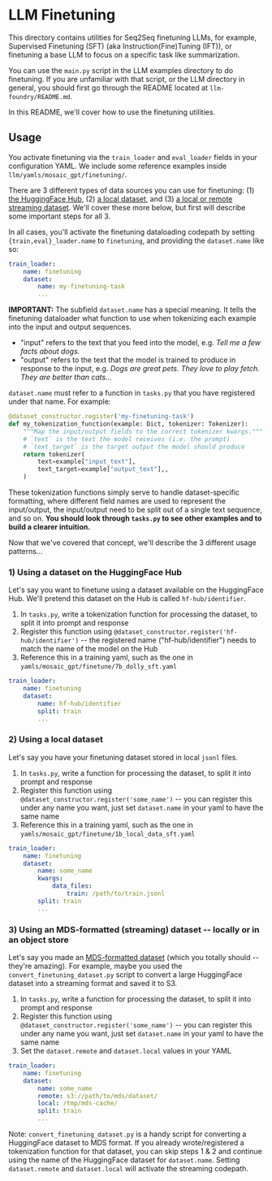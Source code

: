 # LLM Finetuning

This directory contains utilities for Seq2Seq finetuning LLMs, for example, Supervised Finetuning (SFT) (aka Instruction(Fine)Tuning (IFT)), or finetuning a base LLM to focus on a specific task like summarization.

You can use the `main.py` script in the LLM examples directory to do finetuning. If you are unfamiliar with that script, or the LLM directory in general, you should first go through the README located at `llm-foundry/README.md`.

In this README, we'll cover how to use the finetuning utilities.

## Usage

You activate finetuning via the `train_loader` and `eval_loader` fields in your configuration YAML. We include some reference examples inside `llm/yamls/mosaic_gpt/finetuning/`.

There are 3 different types of data sources you can use for finetuning: (1) [the HuggingFace Hub](#1-using-a-dataset-on-the-huggingface-hub), (2) [a local dataset](#2-using-a-local-dataset), and (3) [a local or remote streaming dataset](#3-using-an-mds-formatted-dataset-locally-or-in-an-object-store). We'll cover these more below, but first will describe some important steps for all 3.

In all cases, you'll activate the finetuning dataloading codepath by setting `{train,eval}_loader.name` to `finetuning`, and providing the `dataset.name` like so:
```yaml
train_loader:
    name: finetuning
    dataset:
        name: my-finetuning-task
        ...
```

**IMPORTANT:** The subfield `dataset.name` has a special meaning. It tells the finetuning dataloader what function to use when tokenizing each example into the input and output sequences.
- "input" refers to the text that you feed into the model, e.g. *Tell me a few facts about dogs.*
- "output" refers to the text that the model is trained to produce in response to the input, e.g. *Dogs are great pets. They love to play fetch. They are better than cats...*

`dataset.name` must refer to a function in `tasks.py` that you have registered under that name. For example:
```python
@dataset_constructor.register('my-finetuning-task')
def my_tokenization_function(example: Dict, tokenizer: Tokenizer):
    """Map the input/output fields to the correct tokenizer kwargs."""
    # `text` is the text the model receives (i.e. the prompt)
    # `text_target` is the target output the model should produce
    return tokenizer(
        text=example["input_text"],
        text_target=example["output_text"],,
    )
```

These tokenization functions simply serve to handle dataset-specific formatting, where different field names are used to represent the input/output, the input/output need to be split out of a single text sequence, and so on. **You should look through `tasks.py` to see other examples and to build a clearer intuition.**

Now that we've covered that concept, we'll describe the 3 different usage patterns...

### 1) Using a dataset on the HuggingFace Hub

Let's say you want to finetune using a dataset available on the HuggingFace Hub. We'll pretend this dataset on the Hub is called `hf-hub/identifier`.

1. In `tasks.py`, write a tokenization function for processing the dataset, to split it into prompt and response
1. Register this function using `@dataset_constructor.register('hf-hub/identifier')` -- the registered name ("hf-hub/identifier") needs to match the name of the model on the Hub
1. Reference this in a training yaml, such as the one in `yamls/mosaic_gpt/finetune/7b_dolly_sft.yaml`
```yaml
train_loader:
    name: finetuning
    dataset:
        name: hf-hub/identifier
        split: train
        ...
```

### 2) Using a local dataset

Let's say you have your finetuning dataset stored in local `jsonl` files.

1. In `tasks.py`, write a function for processing the dataset, to split it into prompt and response
1. Register this function using `@dataset_constructor.register('some_name')` -- you can register this under any name you want, just set `dataset.name` in your yaml to have the same name
1. Reference this in a training yaml, such as the one in `yamls/mosaic_gpt/finetune/1b_local_data_sft.yaml`
```yaml
train_loader:
    name: finetuning
    dataset:
        name: some_name
        kwargs:
            data_files:
                train: /path/to/train.jsonl
        split: train
        ...
```

### 3) Using an MDS-formatted (streaming) dataset -- locally or in an object store

Let's say you made an [MDS-formatted dataset](https://github.com/mosaicml/streaming) (which you totally should -- they're amazing). For example, maybe you used the `convert_finetuning_dataset.py` script to convert a large HuggingFace dataset into a streaming format and saved it to S3.

1. In `tasks.py`, write a function for processing the dataset, to split it into prompt and response
1. Register this function using `@dataset_constructor.register('some_name')` -- you can register this under any name you want, just set `dataset.name` in your yaml to have the same name
1. Set the `dataset.remote` and `dataset.local` values in your YAML
```yaml
train_loader:
    name: finetuning
    dataset:
        name: some_name
        remote: s3://path/to/mds/dataset/
        local: /tmp/mds-cache/
        split: train
        ...
```
Note: `convert_finetuning_dataset.py` is a handy script for converting a HuggingFace dataset to MDS format. If you already wrote/registered a tokenization function for that dataset, you can skip steps 1 & 2 and continue using the name of the HuggingFace dataset for `dataset.name`. Setting `dataset.remote` and `dataset.local` will activate the streaming codepath.
